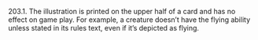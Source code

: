 203.1. The illustration is printed on the upper half of a card and has no effect on game play. For example, a creature doesn’t have the flying ability unless stated in its rules text, even if it’s depicted as flying.